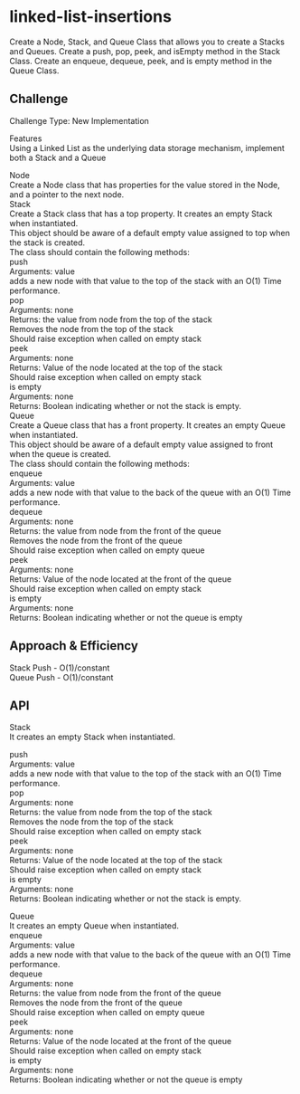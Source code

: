 # linked-list-insertions
<!-- Short summary or background information -->
Create a Node, Stack, and Queue Class that allows you to create a Stacks and Queues. Create a push, pop, peek, and isEmpty method in the Stack Class. Create an enqueue, dequeue, peek, and is empty method in the Queue Class.

## Challenge
<!-- Description of the challenge -->
Challenge Type: New Implementation

Features  
Using a Linked List as the underlying data storage mechanism, implement both a Stack and a Queue  

Node  
Create a Node class that has properties for the value stored in the Node, and a pointer to the next node.  
Stack  
Create a Stack class that has a top property. It creates an empty Stack when instantiated.  
This object should be aware of a default empty value assigned to top when the stack is created.  
The class should contain the following methods:  
push  
Arguments: value  
adds a new node with that value to the top of the stack with an O(1) Time performance.  
pop  
Arguments: none  
Returns: the value from node from the top of the stack  
Removes the node from the top of the stack  
Should raise exception when called on empty stack  
peek  
Arguments: none  
Returns: Value of the node located at the top of the stack  
Should raise exception when called on empty stack  
is empty  
Arguments: none  
Returns: Boolean indicating whether or not the stack is empty.  
Queue  
Create a Queue class that has a front property. It creates an empty Queue when instantiated.  
This object should be aware of a default empty value assigned to front when the queue is created.  
The class should contain the following methods:  
enqueue  
Arguments: value  
adds a new node with that value to the back of the queue with an O(1) Time performance.  
dequeue  
Arguments: none  
Returns: the value from node from the front of the queue  
Removes the node from the front of the queue  
Should raise exception when called on empty queue  
peek  
Arguments: none  
Returns: Value of the node located at the front of the queue  
Should raise exception when called on empty stack  
is empty  
Arguments: none  
Returns: Boolean indicating whether or not the queue is empty  

## Approach & Efficiency
<!-- What approach did you take? Why? What is the Big O space/time for this approach? -->
Stack Push - O(1)/constant  
Queue Push - O(1)/constant


## API
<!-- Description of each method publicly available to your Linked List -->
Stack  
It creates an empty Stack when instantiated. 


push  
Arguments: value  
adds a new node with that value to the top of the stack with an O(1) Time performance.  
pop  
Arguments: none  
Returns: the value from node from the top of the stack  
Removes the node from the top of the stack  
Should raise exception when called on empty stack  
peek  
Arguments: none  
Returns: Value of the node located at the top of the stack  
Should raise exception when called on empty stack  
is empty  
Arguments: none  
Returns: Boolean indicating whether or not the stack is empty.  


Queue  
It creates an empty Queue when instantiated.  
enqueue  
Arguments: value  
adds a new node with that value to the back of the queue with an O(1) Time performance.  
dequeue  
Arguments: none  
Returns: the value from node from the front of the queue  
Removes the node from the front of the queue  
Should raise exception when called on empty queue  
peek  
Arguments: none  
Returns: Value of the node located at the front of the queue  
Should raise exception when called on empty stack  
is empty  
Arguments: none  
Returns: Boolean indicating whether or not the queue is empty  


